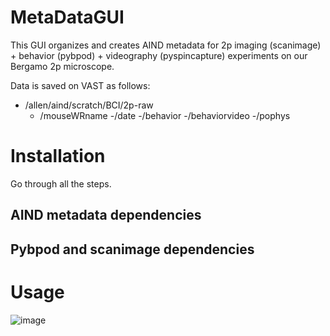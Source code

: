 # MetaDataGUI
This GUI organizes and creates AIND metadata for 2p imaging (scanimage) + behavior (pybpod) + videography (pyspincapture) experiments on our Bergamo 2p microscope.


Data is saved on VAST as follows:
- /allen/aind/scratch/BCI/2p-raw
    - /mouseWRname
        -/date
            -/behavior
            -/behaviorvideo
            -/pophys


# Installation
Go through all the steps.
## AIND metadata dependencies
## Pybpod and scanimage dependencies
# Usage
![image](https://github.com/user-attachments/assets/348a11a1-eaf1-4a7d-ac49-e7906ec96fff)
